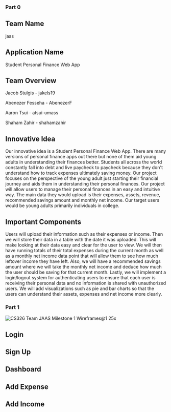 ### Part 0

## Team Name
jaas

## Application Name
Student Personal Finance Web App

## Team Overview
Jacob Stulgis - jakels19

Abenezer Fesseha - AbenezerF

Aaron Tsui - atsui-umass

Shaham Zahir - shahamzahir

## Innovative Idea
Our innovative idea is a Student Personal Finance Web App. There are many versions of personal finance apps out there but none of them aid young adults in understanding their finances better. Students all across the world constantly fall into debt and live paycheck to paycheck because they don't understand how to track expenses ultimately saving money. Our project focuses on the perspective of the young adult just starting their financial journey and aids them in understanding their personal finances. Our project will allow users to manage their personal finances in an easy and intuitive way. The main data they would upload is their expenses, assets, revenue, recommended savings amount and monthly net income. Our target users would be young adults primarily individuals in college. 

## Important Components
Users will upload their information such as their expenses or income. Then we will store their data in a table with the date it was uploaded. This will make looking at their data easy and clear for the user to view. We will then have running totals of their total expenses during the current month as well as a monthly net income data point that will allow them to see how much leftover income they have left. Also, we will have a recommended savings amount where we will take the monthly net income and deduce how much the user should be saving for that current month. Lastly, we will implement a login/logout system for authenticating users to ensure that each user is receiving their personal data and no information is shared with unauthorized users. We will add visualizations such as pie and bar charts so that the users can understand their assets, expenses and net income more clearly.

### Part 1
![CS326 Team JAAS Milestone 1 Wireframes@1 25x](https://user-images.githubusercontent.com/61201778/159808643-890768ab-e0ee-405c-8f60-7d9a59e201b4.png)

## Login


## Sign Up


## Dashboard


## Add Expense


## Add Income

